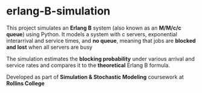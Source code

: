 # erlang-B-simulation

This project simulates an **Erlang B** system (also known as an **M/M/c/c queue**) using Python. It models a system with c servers, exponential interarrival and service times, and **no queue**, meaning that jobs are **blocked and lost** when all servers are busy

The simulation estimates the **blocking probability** under various arrival and service rates and compares it to the **theoretical** Erlang B formula.

Developed as part of **Simulation & Stochastic Modeling** coursework at **Rollins College**
